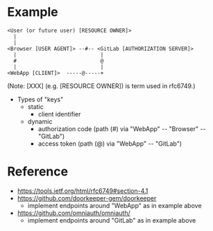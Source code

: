 <!--
{
  "title": "OAuth 2.0",
  "date": "2017-05-28T14:37:47+09:00",
  "category": "",
  "tags": [],
  "draft": true
}
-->

# Example

```
<User (or future user) [RESOURCE OWNER]>
  |
  |
<Browser [USER AGENT]> --#-- <GitLab [AUTHORIZATION SERVER]>
  |                           |
  #                           @
  |                           |
<WebApp [CLIENT]>  -----@-----+
```

(Note: [XXX] (e.g. [RESOURCE OWNER]) is term used in rfc6749.)

- Types of "keys"
  - static
      - client identifier
  - dynamic
      - authorization code (path (#) via "WebApp" -- "Browser" -- "GitLab")
      - access token (path (@) via "WebApp" -- "GitLab")


# Reference

- https://tools.ietf.org/html/rfc6749#section-4.1
- https://github.com/doorkeeper-gem/doorkeeper
  - implement endpoints around "WebApp" as in example above
- https://github.com/omniauth/omniauth/
  - implement endpoints around "GitLab" as in example above
